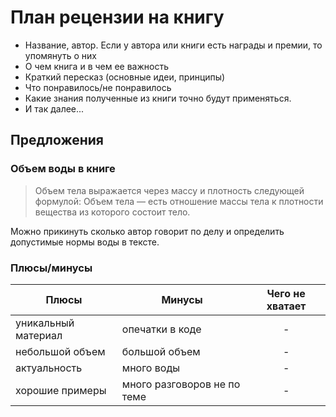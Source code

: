 # План рецензии на книгу
* Название, автор. Если у автора или книги есть награды и премии, то упомянуть о них
* О чем книга и в чем ее важность
* Краткий пересказ (основные идеи, принципы)
* Что понравилось/не понравилось
* Какие знания полученные из книги точно будут применяться.
* И так далее...

## Предложения

### Объем воды в книге
> Объем тела выражается через массу и плотность следующей формулой: Объем тела — есть отношение массы тела к плотности вещества из которого состоит тело.

Можно прикинуть сколько автор говорит по делу и определить допустимые нормы воды в тексте. 

### Плюсы/минусы

| Плюсы              | Минусы                     | Чего не хватает |
| -------------------| -------------------------- |:---------------:|
| уникальный материал| опечатки в коде            | -               |
| небольшой объем    | большой объем              | -               |
| актуальность       | много воды                 | -               |
| хорошие примеры    | много разговоров не по теме| -               |
